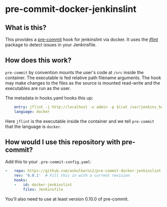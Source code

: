 pre-commit-docker-jenkinslint
========================

## What is this?

This provides a [pre-commit](http://pre-commit.com)
hook for jenkinslint via docker. It uses the [jflint](https://www.npmjs.com/package/jflint)
package to detect issues in your Jenkinsfile.

## How does this work?

`pre-commit` by convention mounts the user's code at `/src` inside the
container.  The executable is fed relative path filename arguments.  The hook
may make changes to the files as the source is mounted read-write and the
executables are run as the user.

The metadata in hooks.yaml hooks this up:

```yaml
    entry: jflint -j http://localhost -u admin -p $(cat /var/jenkins_home/secrets/initialAdminPassword)
    language: docker
```

Here `jflint` is the executable inside the container and we tell `pre-commit`
that the language is `docker`.


## How would I use this repository with pre-commit?

Add this to your `.pre-commit-config.yaml`:

```yaml
-   repo: https://github.com/askulkarni2/pre-commit-docker-jenkinslint
    rev: '0.0.1'  # Fill this in with a current revision
    hooks:
    -   id: docker-jenkinslint
        files: Jenkinsfile
```

You'll also need to use at least version 0.10.0 of pre-commit.